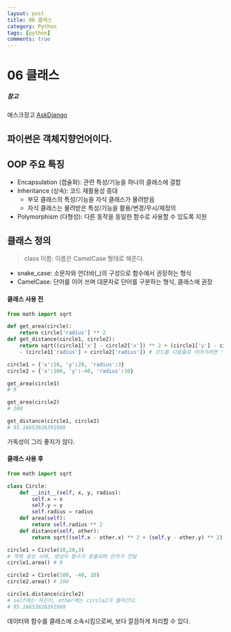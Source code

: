 ```yaml
---
layout: post
title: 06 클래스
category: Python
tags: [python]
comments: true
---
```

06 클래스
========

##### 참고  
애스크장고  [AskDjango](https://www.askcompany.kr/)

## 파이썬은 객체지향언어이다.

## OOP 주요 특징
- Encapsulation (캡슐화): 관련 특성/기능을 하나의 클래스에 결합
- Inheritance (상속): 코드 재활용성 증대
  - 부모 클래스의 특성/기능을 자식 클래스가 물려받음
  - 자식 클래스는 물려받은 특성/기능을 활용/변경/무시/재정의
- Polymorphism (다형성): 다른 동작을 동일한 함수로 사용할 수 있도록 지원

## 클래스 정의
> class 이름:
이름은 CamelCase 형태로 해준다.

- snake_case: 소문자와 언더바(\_)의 구성으로 함수에서 권장하는 형식
- CamelCase: 단어를 이어 쓰며 대문자로 단어를 구분하는 형식, 클래스에 권장

#### 클래스 사용 전

```python
from math import sqrt

def get_area(circle):
    return circle['radius'] ** 2
def get_distance(circle1, circle2):
    return sqrt((circle1['x'] - circle2['x']) ** 2 + (circle1['y'] - circle2['y']) ** 2) \
    - (circle1['radius'] + circle2['radius']) # 코드를 다음줄로 이어가려면 '\'를 입력해 주자.

circle1 = {'x':10, 'y':20, 'radius':3}
circle2 = {'x':100, 'y':-40, 'radius':10}

get_area(circle1)
# 9

get_area(circle2)
# 100

get_distance(circle1, circle2)
# 95.16653826391968
```
가독성이 그리 좋지가 않다.

#### 클래스 사용 후

```python
from math import sqrt

class Circle:
    def __init__(self, x, y, radius):
        self.x = x
        self.y = y
        self.radius = radius
    def area(self):
        return self.radius ** 2
    def distance(self, other):
        return sqrt((self.x - other.x) ** 2 + (self.y - other.y) ** 2) - (self.radius + other.radius)        

circle1 = Circle(10,20,3)
# 객체 생성 시에, 생성자 함수가 호출되며 인자가 전달
circle1.area() # 9

circle2 = Circle(100, -40, 10)
circle2.area() # 100

circle1.distance(circle2)
# self에는 자신이, other에는 circle2가 들어간다.
# 95.16653826391968
```

데이터와 함수를 클래스에 소속시킴으로써, 보다 깔끔하게 처리할 수 있다.
